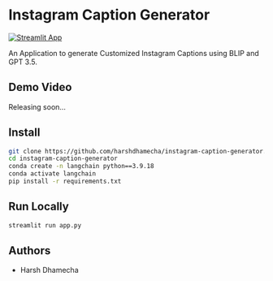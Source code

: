 # Instagram Caption Generator
[![Streamlit App](https://static.streamlit.io/badges/streamlit_badge_black_white.svg)](https://instagramcaptions.streamlit.app/)

An Application to generate Customized Instagram Captions using BLIP and GPT 3.5. 

## Demo Video
Releasing soon...

## Install
```bash
git clone https://github.com/harshdhamecha/instagram-caption-generator.git
cd instagram-caption-generator
conda create -n langchain python==3.9.18
conda activate langchain
pip install -r requirements.txt
```

## Run Locally
```bash
streamlit run app.py
```

## Authors
- Harsh Dhamecha

